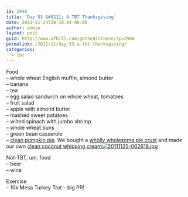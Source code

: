 ```yaml
---
id: 2946
title: 'Day 53 &#8211; A TBT Thanksgiving'
date: 2011-11-24T20:10:04-06:00
author: admin
layout: post
guid: http://www.afhill.com/gothedistance/?p=2946
permalink: /2011/11/day-53-a-tbt-thanksgiving/
categories:
  - tbt
---
```

Food  
&#8211; whole wheat English muffin, almond butter  
&#8211; banana  
&#8211; tea  
&#8211; egg salad sandwich on whole wheat, tomatoes  
&#8211; fruit salad  
&#8211; apple with almond butter  
&#8211; mashed sweet potatoes  
&#8211; wilted spinach with jumbo shrimp  
&#8211; whole wheat buns  
&#8211; green bean casserole  
&#8211; [clean pumpkin pie](http://www.eatcleandiet.com/the_kitchen_table/recipe/recipe.aspx?id=618). We bought a [wholly wholesome pie crust](http://whollywholesome.com/products/pie-crusts.php) and made our own [clean coconut whipping cream](http://www.thegraciouspantry.com/clean-eating-coconut-whipped-cream/)[<img src="http://www.afhill.com/gothedistance/wp-content/uploads/2011/11/20111125-062618.jpg" alt="20111125-062618.jpg" class="alignnone size-full" />](http://www.afhill.com/gothedistance/wp-content/uploads/2011/11/20111125-062618.jpg)

Not-TBT, um, food  
&#8211; beer  
&#8211; wine

Exercise  
&#8211; 10k Mesa Turkey Trot &#8211; big PR!